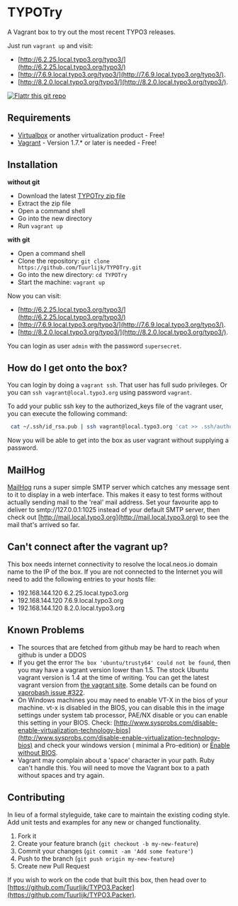 # TYPOTry
A Vagrant box to try out the most recent TYPO3 releases.

Just run `vagrant up` and visit:

* [http://6.2.25.local.typo3.org/typo3/](http://6.2.25.local.typo3.org/typo3/)
* [http://7.6.9.local.typo3.org/typo3/](http://7.6.9.local.typo3.org/typo3/).
* [http://8.2.0.local.typo3.org/typo3/](http://8.2.0.local.typo3.org/typo3/).

[![Flattr this git repo](http://api.flattr.com/button/flattr-badge-large.png)](https://flattr.com/submit/auto?user_id=Tuurlijk&url=https://github.com/Tuurlijk/TYPOTry&title=TYPOTry&language=Ansible&tags=github&category=software)

## Requirements

* [Virtualbox](https://www.virtualbox.org/) or another virtualization product - Free!
* [Vagrant](http://www.vagrantup.com/) - Version 1.7.* or later is needed - Free!

## Installation

**without git**
* Download the latest [TYPOTry zip file](https://github.com/Tuurlijk/TYPOTry/archive/master.zip)
* Extract the zip file
* Open a command shell
* Go into the new directory
* Run `vagrant up`

**with git**
* Open a command shell
* Clone the repository: `git clone https://github.com/Tuurlijk/TYPOTry.git`
* Go into the new directory: `cd TYPOTry`
* Start the machine: `vagrant up`

Now you can visit:

* [http://6.2.25.local.typo3.org/typo3/](http://6.2.25.local.typo3.org/typo3/)
* [http://7.6.9.local.typo3.org/typo3/](http://7.6.9.local.typo3.org/typo3/).
* [http://8.2.0.local.typo3.org/typo3/](http://8.2.0.local.typo3.org/typo3/).

You can login as user `admin` with the password `supersecret`.

## How do I get onto the box?
You can login by doing a `vagrant ssh`. That user has full sudo privileges. Or you can `ssh vagrant@local.typo3.org` using password `vagrant`.

To add your public ssh key to the authorized_keys file of the vagrant user, you can execute the following command:

```bash
 cat ~/.ssh/id_rsa.pub | ssh vagrant@local.typo3.org 'cat >> .ssh/authorized_keys'
```

Now you will be able to get into the box as user vagrant without supplying a password.

## MailHog
[MailHog](https://github.com/mailhog/MailHog) runs a super simple SMTP server which catches any message sent to it to display in a web interface. This makes it easy to test forms without actually sending mail to the 'real' mail address. Set your favourite app to deliver to smtp://127.0.0.1:1025 instead of your default SMTP server, then check out [http://mail.local.typo3.org](http://mail.local.typo3.org) to see the mail that's arrived so far.

## Can't connect after the vagrant up?

This box needs internet connectivity to resolve the local.neos.io domain name to the IP of the box. If you are not connected to the Internet you will need to add the following entries to your hosts file:

* 192.168.144.120 6.2.25.local.typo3.org
* 192.168.144.120 7.6.9.local.typo3.org
* 192.168.144.120 8.2.0.local.typo3.org

## Known Problems

* The sources that are fetched from github may be hard to reach when github is under a DDOS
* If you get the error `The box 'ubuntu/trusty64' could not be found`, then you may have a vagrant version lower than 1.5. The stock Ubuntu vagrant version is 1.4 at the time of writing. You can get the latest vagrant version from [the vagrant site](https://www.vagrantup.com/downloads). Some details can be found on [vaprobash issue #322](https://github.com/fideloper/Vaprobash/issues/322).
* On Windows machines you may need to enable VT-X in the bios of your machine. vt-x is disabled in the BIOS, you can disable this in the image settings under system tab processor, PAE/NX disable or you can enable this setting in your BIOS. Check: [http://www.sysprobs.com/disable-enable-virtualization-technology-bios](http://www.sysprobs.com/disable-enable-virtualization-technology-bios) and check your windows version ( minimal a Pro-edition) or [Enable without BIOS](http://stackoverflow.com/questions/31581854/enabling-intel-virtualization-vt-x-without-option-in-bios).
* Vagrant may complain about a 'space' character in your path. Ruby can't handle this. You will need to move the Vagrant box to a path without spaces and try again.

## Contributing
In lieu of a formal styleguide, take care to maintain the existing coding style. Add unit tests and examples for any new or changed functionality.

1. Fork it
2. Create your feature branch (`git checkout -b my-new-feature`)
3. Commit your changes (`git commit -am 'Add some feature'`)
4. Push to the branch (`git push origin my-new-feature`)
5. Create new Pull Request

If you wish to work on the code that built this box, then head over to [https://github.com/Tuurlijk/TYPO3.Packer](https://github.com/Tuurlijk/TYPO3.Packer).
